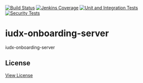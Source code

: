 [![Build Status](https://img.shields.io/jenkins/build?jobUrl=https%3A%2F%2Fjenkins.iudx.io%2Fjob%2Fiudx%2520onboarding%2520%28master%29%2520pipeline)](https://jenkins.iudx.io/job/iudx%20onboarding%20%28master%29%20pipeline/lastBuild/)
[![Jenkins Coverage](https://img.shields.io/jenkins/coverage/jacoco?jobUrl=https%3A%2F%2Fjenkins.iudx.io%2Fjob%2Fiudx%2520onboarding%2520%28master%29%2520pipeline)](https://jenkins.iudx.io/job/iudx%20onboarding%20%28master%29%20pipeline/lastBuild/jacoco/)
[![Unit and Integration Tests](https://img.shields.io/jenkins/tests?jobUrl=https%3A%2F%2Fjenkins.iudx.io%2Fjob%2Fiudx%2520onboarding%2520%28master%29%2520pipeline&label=unit%20tests)](https://jenkins.iudx.io/job/iudx%20onboarding%20%28master%29%20pipeline/lastBuild/testReport/)
[![Security Tests](https://img.shields.io/jenkins/build?jobUrl=https%3A%2F%2Fjenkins.iudx.io%2Fjob%2Fiudx%2520onboarding%2520%28master%29%2520pipeline&label=security%20tests)](https://jenkins.iudx.io/job/iudx%20onboarding%20%28master%29%20pipeline/lastBuild/zap/)


# iudx-onboarding-server
iudx-onboarding-server

## License
[View License](./LICENSE)
